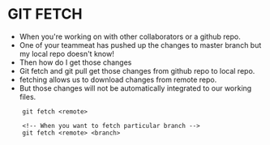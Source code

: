 # GIT FETCH

* When you're working on with other collaborators or a github repo.
* One of your teammeat has pushed up the changes to master branch but my local repo doesn't know!
* Then how do I get those changes
* Git fetch and git pull get those changes from github repo to local repo.
* fetching allows us to download changes from remote repo.
* But those changes will not be automatically integrated to our working files.

```git
    git fetch <remote>
    
    <!-- When you want to fetch particular branch -->
    git fetch <remote> <branch>
```
